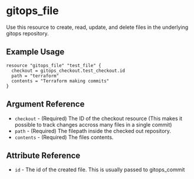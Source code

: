 # <resource name> gitops_file

Use this resource to create, read, update, and delete files in the underlying gitops repository.

## Example Usage

```hcl
resource "gitops_file" "test_file" {
  checkout = gitops_checkout.test_checkout.id
  path = "terraform"
  contents = "Terraform making commits"
}
```

## Argument Reference

* `checkout` - (Required) The ID of the checkout resource (This makes it possible to track changes accross many files in a single commit)
* `path` - (Required) The filepath inside the checked out repository.
* `contents` - (Required) The files contents.

## Attribute Reference

* `id` - The id of the created file. This is usually passed to gitops_commit
